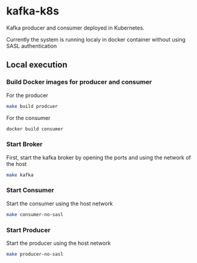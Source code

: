 # kafka-k8s
Kafka producer and consumer deployed in Kubernetes.

Currently the system is running localy in docker container without using SASL authentication

## Local execution

### Build Docker images for producer and consumer

For the producer

```bash
make build prodcuer
```

For the consumer

```bash
docker build consumer
```

### Start Broker

First, start the kafka broker by opening the ports and using the network of the host

```bash
make kafka
```

### Start Consumer

Start the consumer using the host network

```bash
make consumer-no-sasl
```

### Start Producer

Start the producer using the host network

```bash
make producer-no-sasl
```
